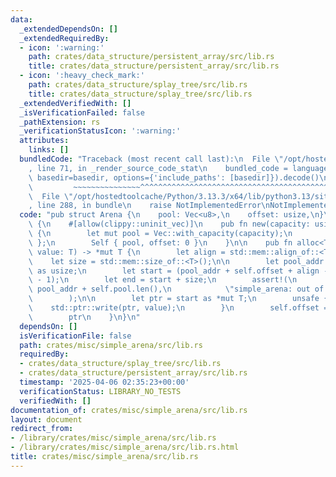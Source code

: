 ```yaml
---
data:
  _extendedDependsOn: []
  _extendedRequiredBy:
  - icon: ':warning:'
    path: crates/data_structure/persistent_array/src/lib.rs
    title: crates/data_structure/persistent_array/src/lib.rs
  - icon: ':heavy_check_mark:'
    path: crates/data_structure/splay_tree/src/lib.rs
    title: crates/data_structure/splay_tree/src/lib.rs
  _extendedVerifiedWith: []
  _isVerificationFailed: false
  _pathExtension: rs
  _verificationStatusIcon: ':warning:'
  attributes:
    links: []
  bundledCode: "Traceback (most recent call last):\n  File \"/opt/hostedtoolcache/Python/3.13.3/x64/lib/python3.13/site-packages/onlinejudge_verify/documentation/build.py\"\
    , line 71, in _render_source_code_stat\n    bundled_code = language.bundle(stat.path,\
    \ basedir=basedir, options={'include_paths': [basedir]}).decode()\n          \
    \         ~~~~~~~~~~~~~~~^^^^^^^^^^^^^^^^^^^^^^^^^^^^^^^^^^^^^^^^^^^^^^^^^^^^^^^^^^^^^^^^^^\n\
    \  File \"/opt/hostedtoolcache/Python/3.13.3/x64/lib/python3.13/site-packages/onlinejudge_verify/languages/rust.py\"\
    , line 288, in bundle\n    raise NotImplementedError\nNotImplementedError\n"
  code: "pub struct Arena {\n    pool: Vec<u8>,\n    offset: usize,\n}\n\nimpl Arena\
    \ {\n    #[allow(clippy::uninit_vec)]\n    pub fn new(capacity: usize) -> Self\
    \ {\n        let mut pool = Vec::with_capacity(capacity);\n        unsafe { pool.set_len(capacity)\
    \ };\n        Self { pool, offset: 0 }\n    }\n\n    pub fn alloc<T>(&mut self,\
    \ value: T) -> *mut T {\n        let align = std::mem::align_of::<T>();\n    \
    \    let size = std::mem::size_of::<T>();\n\n        let pool_addr = self.pool.as_ptr()\
    \ as usize;\n        let start = (pool_addr + self.offset + align - 1) & !(align\
    \ - 1);\n        let end = start + size;\n        assert!(\n            end <=\
    \ pool_addr + self.pool.len(),\n            \"simple_arena: out of memory\"\n\
    \        );\n\n        let ptr = start as *mut T;\n        unsafe {\n        \
    \    std::ptr::write(ptr, value);\n        }\n        self.offset = end - pool_addr;\n\
    \        ptr\n    }\n}\n"
  dependsOn: []
  isVerificationFile: false
  path: crates/misc/simple_arena/src/lib.rs
  requiredBy:
  - crates/data_structure/splay_tree/src/lib.rs
  - crates/data_structure/persistent_array/src/lib.rs
  timestamp: '2025-04-06 02:35:23+00:00'
  verificationStatus: LIBRARY_NO_TESTS
  verifiedWith: []
documentation_of: crates/misc/simple_arena/src/lib.rs
layout: document
redirect_from:
- /library/crates/misc/simple_arena/src/lib.rs
- /library/crates/misc/simple_arena/src/lib.rs.html
title: crates/misc/simple_arena/src/lib.rs
---
```

